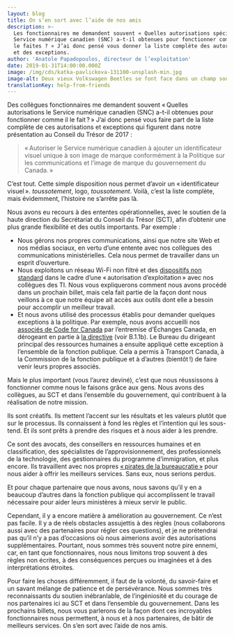 ```yaml
---
layout: blog
title: On s’en sort avec l’aide de nos amis
description: >-
  Les fonctionnaires me demandent souvent « Quelles autorisations spéciales le
  Service numérique canadien (SNC) a-t-il obtenues pour fonctionner comme vous
  le faites ? » J’ai donc pensé vous donner la liste complète des autorisations
  et des exceptions.
author: 'Anatole Papadopoulos, directeur de l’exploitation'
date: 2019-01-31T14:00:00.000Z
image: /img/cds/katka-pavlickova-131100-unsplash-min.jpg
image-alt: Deux vieux Volkswagen Beetles se font face dans un champ sous un ciel bleu.
translationKey: help-from-friends
---
```

Des collègues fonctionnaires me demandent souvent « Quelles autorisations le Service numérique canadien (SNC) a-t-il obtenues pour fonctionner comme il le fait ? » J’ai donc pensé vous faire part de la liste complète de ces autorisations et exceptions qui figurent dans notre présentation au Conseil du Trésor de 2017 :

> « Autoriser le Service numérique canadien à ajouter un identificateur visuel unique à son image de marque conformément à la Politique sur les communications et l’image de marque du gouvernement du Canada. »

C’est tout. Cette simple disposition nous permet d’avoir un « identificateur visuel ». *toussotement*, logo, *toussotement*. Voilà, c’est la liste complète, mais évidemment, l’histoire ne s’arrête pas là. 

Nous avons eu recours à des ententes opérationnelles, avec le soutien de la haute direction du Secrétariat du Conseil du Trésor (SCT), afin d’obtenir une plus grande flexibilité et des outils importants. Par exemple : 
* Nous gérons nos propres communications, ainsi que notre site Web et nos médias sociaux, en vertu d’une entente avec nos collègues des communications ministérielles. Cela nous permet de travailler dans un esprit d’ouverture. 
* Nous exploitons un réseau Wi-Fi non filtré et des [dispositifs non standard](https://numerique.canada.ca/2018/06/27/outils-pour-faire-du-bon-travail/) dans le cadre d’une « autorisation d’exploitation » avec nos collègues des TI. Nous vous expliquerons comment nous avons procédé dans un prochain billet, mais cela fait partie de la façon dont nous veillons à ce que notre équipe ait accès aux outils dont elle a besoin pour accomplir un meilleur travail.
* Et nous avons utilisé des processus établis pour demander quelques exceptions à la politique. Par exemple, nous avons accueilli nos [associés de Code for Canada](https://numerique.canada.ca/2018/04/19/notre-partenariat-avec-code-for-canada/) par l’entremise d’Échanges Canada, en dérogeant en partie à [la directive](https://www.tbs-sct.gc.ca/pol/doc-fra.aspx?id=12553) (voir B.1.1b). Le Bureau du dirigeant principal des ressources humaines a ensuite appliqué cette exception à l’ensemble de la fonction publique. Cela a permis à Transport Canada, à la Commission de la fonction publique et à d’autres (bientôt !) de faire venir leurs propres associés.

Mais le plus important (vous l’aurez deviné), c’est que nous réussissons à fonctionner comme nous le faisons grâce aux gens. Nous avons des collègues, au SCT et dans l’ensemble du gouvernement, qui contribuent à la réalisation de notre mission.

Ils sont créatifs. Ils mettent l’accent sur les résultats et les valeurs plutôt que sur le processus. Ils connaissent à fond les règles et l’intention qui les sous-tend. Et ils sont prêts à prendre des risques et à nous aider à les prendre. 

Ce sont des avocats, des conseillers en ressources humaines et en classification, des spécialistes de l’approvisionnement, des professionnels de la technologie, des gestionnaires du programme d’immigration, et plus encore. Ils travaillent avec nos propres [« pirates de la bureaucratie »](https://numerique.canada.ca/2018/09/07/politiques/) pour nous aider à offrir les meilleurs services. Sans eux, nous serions perdus. 

Et pour chaque partenaire que nous avons, nous savons qu’il y en a beaucoup d’autres dans la fonction publique qui accomplissent le travail nécessaire pour aider leurs ministères à mieux servir le public.

Cependant, il y a encore matière à amélioration au gouvernement. Ce n’est pas facile. Il y a de réels obstacles assujettis à des règles (nous collaborons aussi avec des partenaires pour régler ces questions), et je ne prétendrai pas qu’il n’y a pas d’occasions où nous aimerions avoir des autorisations supplémentaires. Pourtant, nous sommes très souvent notre pire ennemi, car, en tant que fonctionnaires, nous nous limitons trop souvent à des règles non écrites, à des conséquences perçues ou imaginées et à des interprétations étroites. 

Pour faire les choses différemment, il faut de la volonté, du savoir-faire et un savant mélange de patience et de persévérance. Nous sommes très reconnaissants du soutien inébranlable, de l’ingéniosité et du courage de nos partenaires ici au SCT et dans l’ensemble du gouvernement. Dans les prochains billets, nous vous parlerons de la façon dont ces incroyables fonctionnaires nous permettent, à nous et à nos partenaires, de bâtir de meilleurs services. On s’en sort avec l’aide de nos amis.
